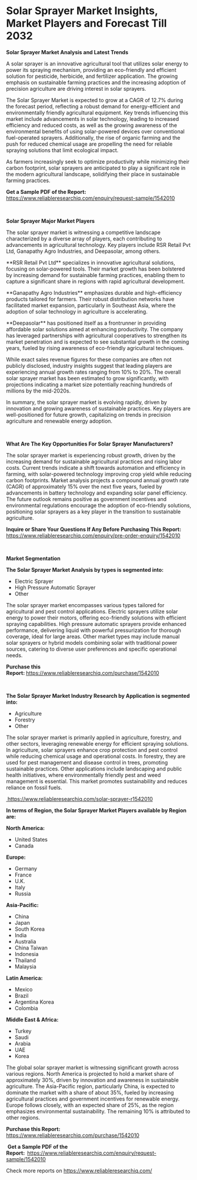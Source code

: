 <p><h1>Solar Sprayer Market Insights, Market Players and Forecast Till 2032</h1></p><p><strong>Solar Sprayer Market Analysis and Latest Trends</strong></p>
<p><p>A solar sprayer is an innovative agricultural tool that utilizes solar energy to power its spraying mechanism, providing an eco-friendly and efficient solution for pesticide, herbicide, and fertilizer application. The growing emphasis on sustainable farming practices and the increasing adoption of precision agriculture are driving interest in solar sprayers. </p><p>The Solar Sprayer Market is expected to grow at a CAGR of 12.7% during the forecast period, reflecting a robust demand for energy-efficient and environmentally friendly agricultural equipment. Key trends influencing this market include advancements in solar technology, leading to increased efficiency and reduced costs, as well as the growing awareness of the environmental benefits of using solar-powered devices over conventional fuel-operated sprayers. Additionally, the rise of organic farming and the push for reduced chemical usage are propelling the need for reliable spraying solutions that limit ecological impact. </p><p>As farmers increasingly seek to optimize productivity while minimizing their carbon footprint, solar sprayers are anticipated to play a significant role in the modern agricultural landscape, solidifying their place in sustainable farming practices.</p></p>
<p><strong>Get a Sample PDF of the Report:&nbsp;</strong> <a href="https://www.reliableresearchiq.com/enquiry/request-sample/1542010?utm_campaign=2298&utm_medium=2&utm_source=Github&utm_content=ia&utm_term=20022025&utm_id=solar-sprayer">https://www.reliableresearchiq.com/enquiry/request-sample/1542010</a></p>
<p>&nbsp;</p>
<p><strong>Solar Sprayer Major Market Players</strong></p>
<p><p>The solar sprayer market is witnessing a competitive landscape characterized by a diverse array of players, each contributing to advancements in agricultural technology. Key players include RSR Retail Pvt Ltd, Ganapathy Agro Industries, and Deepasolar, among others.</p><p>**RSR Retail Pvt Ltd** specializes in innovative agricultural solutions, focusing on solar-powered tools. Their market growth has been bolstered by increasing demand for sustainable farming practices, enabling them to capture a significant share in regions with rapid agricultural development.</p><p>**Ganapathy Agro Industries** emphasizes durable and high-efficiency products tailored for farmers. Their robust distribution networks have facilitated market expansion, particularly in Southeast Asia, where the adoption of solar technology in agriculture is accelerating.</p><p>**Deepasolar** has positioned itself as a frontrunner in providing affordable solar solutions aimed at enhancing productivity. The company has leveraged partnerships with agricultural cooperatives to strengthen its market penetration and is expected to see substantial growth in the coming years, fueled by rising awareness of eco-friendly agricultural techniques.</p><p>While exact sales revenue figures for these companies are often not publicly disclosed, industry insights suggest that leading players are experiencing annual growth rates ranging from 10% to 20%. The overall solar sprayer market has been estimated to grow significantly, with projections indicating a market size potentially reaching hundreds of millions by the mid-2020s.</p><p>In summary, the solar sprayer market is evolving rapidly, driven by innovation and growing awareness of sustainable practices. Key players are well-positioned for future growth, capitalizing on trends in precision agriculture and renewable energy adoption.</p></p>
<p>&nbsp;</p>
<p><strong>What Are The Key Opportunities For Solar Sprayer Manufacturers?</strong></p>
<p><p>The solar sprayer market is experiencing robust growth, driven by the increasing demand for sustainable agricultural practices and rising labor costs. Current trends indicate a shift towards automation and efficiency in farming, with solar-powered technology improving crop yield while reducing carbon footprints. Market analysis projects a compound annual growth rate (CAGR) of approximately 15% over the next five years, fueled by advancements in battery technology and expanding solar panel efficiency. The future outlook remains positive as government incentives and environmental regulations encourage the adoption of eco-friendly solutions, positioning solar sprayers as a key player in the transition to sustainable agriculture.</p></p>
<p><strong>Inquire or Share Your Questions If Any Before Purchasing This Report:</strong> <a href="https://www.reliableresearchiq.com/enquiry/pre-order-enquiry/1542010?utm_campaign=2298&utm_medium=2&utm_source=Github&utm_content=ia&utm_term=20022025&utm_id=solar-sprayer">https://www.reliableresearchiq.com/enquiry/pre-order-enquiry/1542010</a></p>
<p>&nbsp;</p>
<p><strong>Market Segmentation</strong></p>
<p><strong>The Solar Sprayer Market Analysis by types is segmented into:</strong></p>
<p><ul><li>Electric Sprayer</li><li>High Pressure Automatic Sprayer</li><li>Other</li></ul></p>
<p><p>The solar sprayer market encompasses various types tailored for agricultural and pest control applications. Electric sprayers utilize solar energy to power their motors, offering eco-friendly solutions with efficient spraying capabilities. High pressure automatic sprayers provide enhanced performance, delivering liquid with powerful pressurization for thorough coverage, ideal for large areas. Other market types may include manual solar sprayers or hybrid models combining solar with traditional power sources, catering to diverse user preferences and specific operational needs.</p></p>
<p><strong>Purchase this Report:&nbsp;</strong><a href="https://www.reliableresearchiq.com/purchase/1542010?utm_campaign=2298&utm_medium=2&utm_source=Github&utm_content=ia&utm_term=20022025&utm_id=solar-sprayer">https://www.reliableresearchiq.com/purchase/1542010</a></p>
<p>&nbsp;</p>
<p><strong>The Solar Sprayer Market Industry Research by Application is segmented into:</strong></p>
<p><ul><li>Agriculture</li><li>Forestry</li><li>Other</li></ul></p>
<p><p>The solar sprayer market is primarily applied in agriculture, forestry, and other sectors, leveraging renewable energy for efficient spraying solutions. In agriculture, solar sprayers enhance crop protection and pest control while reducing chemical usage and operational costs. In forestry, they are used for pest management and disease control in trees, promoting sustainable practices. Other applications include landscaping and public health initiatives, where environmentally friendly pest and weed management is essential. This market promotes sustainability and reduces reliance on fossil fuels.</p></p>
<p><a href="https://www.reliableresearchiq.com/solar-sprayer-r1542010?utm_campaign=2298&utm_medium=2&utm_source=Github&utm_content=ia&utm_term=20022025&utm_id=solar-sprayer">&nbsp;https://www.reliableresearchiq.com/solar-sprayer-r1542010</a></p>
<p><strong>In terms of Region, the Solar Sprayer Market Players available by Region are:</strong></p>
<p>
    <p> <strong> North America: </strong>
        <ul>
            <li>United States</li>
            <li>Canada</li>
        </ul>
        </p> 
    <p> <strong> Europe: </strong>
        <ul>
            <li>Germany</li>
            <li>France</li>
            <li>U.K.</li>
            <li>Italy</li>
            <li>Russia</li>
        </ul>
        </p> 
    <p> <strong> Asia-Pacific: </strong>
        <ul>
            <li>China</li>
            <li>Japan</li>
            <li>South Korea</li>
            <li>India</li>
            <li>Australia</li>
            <li>China Taiwan</li>
            <li>Indonesia</li>
            <li>Thailand</li>
            <li>Malaysia</li>
        </ul>
        </p> 
    <p> <strong> Latin America: </strong>
        <ul>
            <li>Mexico</li>
            <li>Brazil</li>
            <li>Argentina Korea</li>
            <li>Colombia</li>
        </ul>
        </p> 
    <p> <strong> Middle East & Africa: </strong>
        <ul>
            <li>Turkey</li>
            <li>Saudi</li>
            <li>Arabia</li>
            <li>UAE</li>
            <li>Korea</li>
        </ul>
    </p>
    </p>
<p><p>The global solar sprayer market is witnessing significant growth across various regions. North America is projected to hold a market share of approximately 30%, driven by innovation and awareness in sustainable agriculture. The Asia-Pacific region, particularly China, is expected to dominate the market with a share of about 35%, fueled by increasing agricultural practices and government incentives for renewable energy. Europe follows closely, with an expected share of 25%, as the region emphasizes environmental sustainability. The remaining 10% is attributed to other regions.</p></p>
<p><strong>Purchase this Report: </strong><a href="https://www.reliableresearchiq.com/purchase/1542010?utm_campaign=2298&utm_medium=2&utm_source=Github&utm_content=ia&utm_term=20022025&utm_id=solar-sprayer">https://www.reliableresearchiq.com/purchase/1542010</a></p>
<p>&nbsp;<strong>Get a Sample PDF of the Report:&nbsp;&nbsp;</strong><a href="https://www.reliableresearchiq.com/enquiry/request-sample/1542010?utm_campaign=2298&utm_medium=2&utm_source=Github&utm_content=ia&utm_term=20022025&utm_id=solar-sprayer">https://www.reliableresearchiq.com/enquiry/request-sample/1542010</a></p>
<p><strong></strong></p>
<p>Check more reports on <a href="https://www.reliableresearchiq.com/?utm_campaign=2298&utm_medium=2&utm_source=Github&utm_content=ia&utm_term=20022025&utm_id=solar-sprayer">https://www.reliableresearchiq.com/</a></p>